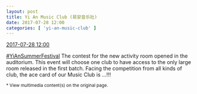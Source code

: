 ```yaml
---
layout: post
title: Yi An Music Club (易安音乐社)
date: 2017-07-28 12:00
categories: [ 'yi-an-music-club' ]
---
```


<div class="weibo-info">
  <a href="http://weibo.com/6094546964/Fesl2Dao3">2017-07-28 12:00</a>
</div>

[#YiAnSummerFestival](http://weibo.com/p/100808584ecb6c041592aa973c9a8aa9b6bd18) The contest for the new activity room opened in the auditorium. This event will choose one club to have access to the only large room released in the first batch. Facing the competition from all kinds of club, the ace card of our Music Club is …!!!

<!-- more -->

<small>* View multimedia content(s) on the original page.</small>

